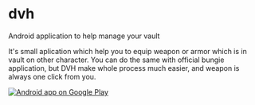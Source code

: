 # dvh
Android application to help manage your vault

It's small aplication which help you to equip weapon or armor which is in vault on other character. You can do the same with official bungie application, but DVH make whole process much easier, and weapon is always one click from you.

<a href="https://play.google.com/store/apps/details?id=vaulthelper">
  <img alt="Android app on Google Play"
       src="https://developer.android.com/images/brand/en_app_rgb_wo_45.png" />
</a>
